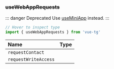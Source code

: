 ### ~~useWebAppRequests~~

::: danger Deprecated
Use [useMiniApp](#useminiapp) instead.
:::

```ts twoslash
// Hover to inspect type
import { useWebAppRequests } from 'vue-tg'
```

| Name                 | Type                                                       |
| :------------------- | :--------------------------------------------------------- |
| `requestContact`     | <!--@include: @/generated/WebApp-requestContact.md -->     |
| `requestWriteAccess` | <!--@include: @/generated/WebApp-requestWriteAccess.md --> |

